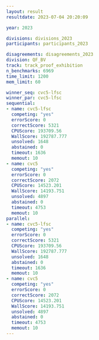 ```yaml
---
layout: result
resultdate: 2023-07-04 20:20:09

year: 2023

divisions: divisions_2023
participants: participants_2023

disagreements: disagreements_2023
division: QF_BV
track: track_proof_exhibition
n_benchmarks: 6969
time_limit: 1200
mem_limit: 60

winner_seq: cvc5-lfsc
winner_par: cvc5-lfsc
sequential:
- name: cvc5-lfsc
  competing: "yes"
  errorScore: 0
  correctScore: 5321
  CPUScore: 193709.56
  WallScore: 192787.777
  unsolved: 1648
  abstained: 0
  timeout: 1636
  memout: 10
- name: cvc5
  competing: "yes"
  errorScore: 0
  correctScore: 2072
  CPUScore: 14523.201
  WallScore: 14193.751
  unsolved: 4897
  abstained: 0
  timeout: 4753
  memout: 10
parallel:
- name: cvc5-lfsc
  competing: "yes"
  errorScore: 0
  correctScore: 5321
  CPUScore: 193709.56
  WallScore: 192787.777
  unsolved: 1648
  abstained: 0
  timeout: 1636
  memout: 10
- name: cvc5
  competing: "yes"
  errorScore: 0
  correctScore: 2072
  CPUScore: 14523.201
  WallScore: 14193.751
  unsolved: 4897
  abstained: 0
  timeout: 4753
  memout: 10
---
```

